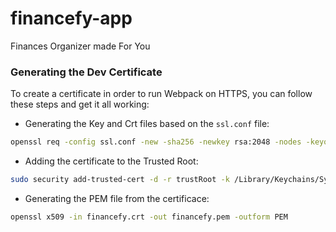 # financefy-app
Finances Organizer made For You

### Generating the Dev Certificate

To create a certificate in order to run Webpack on HTTPS, you can follow these steps and get it all working:

- Generating the Key and Crt files based on the `ssl.conf` file:

```bash
openssl req -config ssl.conf -new -sha256 -newkey rsa:2048 -nodes -keyout financefy.key -x509 -days 3650 -out financefy.crt
```

- Adding the certificate to the Trusted Root:

```bash
sudo security add-trusted-cert -d -r trustRoot -k /Library/Keychains/System.keychain financefy.crt
```

- Generating the PEM file from the certificace:

```bash
openssl x509 -in financefy.crt -out financefy.pem -outform PEM
```
